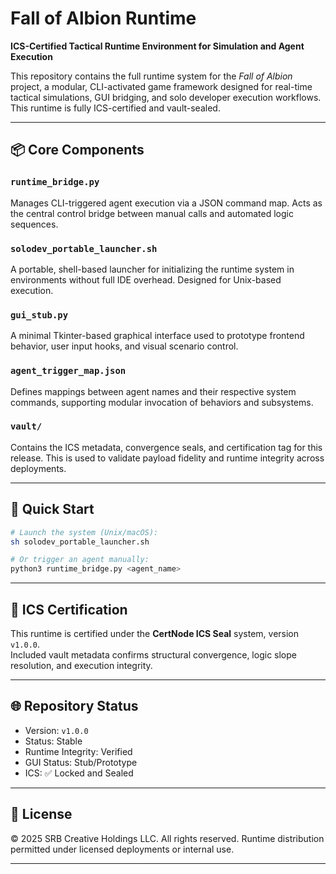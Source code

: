 # Fall of Albion Runtime

**ICS-Certified Tactical Runtime Environment for Simulation and Agent Execution**

This repository contains the full runtime system for the *Fall of Albion* project, a modular, CLI-activated game framework designed for real-time tactical simulations, GUI bridging, and solo developer execution workflows. This runtime is fully ICS-certified and vault-sealed.

---

## 📦 Core Components

### `runtime_bridge.py`
Manages CLI-triggered agent execution via a JSON command map. Acts as the central control bridge between manual calls and automated logic sequences.

### `solodev_portable_launcher.sh`
A portable, shell-based launcher for initializing the runtime system in environments without full IDE overhead. Designed for Unix-based execution.

### `gui_stub.py`
A minimal Tkinter-based graphical interface used to prototype frontend behavior, user input hooks, and visual scenario control.

### `agent_trigger_map.json`
Defines mappings between agent names and their respective system commands, supporting modular invocation of behaviors and subsystems.

### `vault/`
Contains the ICS metadata, convergence seals, and certification tag for this release. This is used to validate payload fidelity and runtime integrity across deployments.

---

## 🚀 Quick Start

```bash
# Launch the system (Unix/macOS):
sh solodev_portable_launcher.sh

# Or trigger an agent manually:
python3 runtime_bridge.py <agent_name>
```

---

## 🔐 ICS Certification

This runtime is certified under the **CertNode ICS Seal** system, version `v1.0.0`.  
Included vault metadata confirms structural convergence, logic slope resolution, and execution integrity.

---

## 🌐 Repository Status

- Version: `v1.0.0`
- Status: Stable
- Runtime Integrity: Verified
- GUI Status: Stub/Prototype
- ICS: ✅ Locked and Sealed

---

## 📄 License

© 2025 SRB Creative Holdings LLC. All rights reserved. Runtime distribution permitted under licensed deployments or internal use.

---